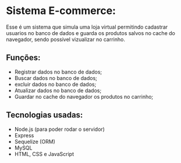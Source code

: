 # Sistema E-commerce:
Esse é um sistema que simula uma loja virtual permitindo cadastrar usuarios no banco de dados e guarda os produtos salvos no cache do navegador, sendo possivel vizualizar no carrinho.
## Funções:
- Registrar dados no banco de dados;
- Buscar dados no banco de dados;
- excluir dados no banco de dados;
- Atualizar dados no banco de dados;
- Guardar no cache do navegador os produtos no carrinho;
## Tecnologias usadas:
- Node.js (para poder rodar o servidor)
- Express
- Sequelize (ORM)
- MySQL 
- HTML, CSS e JavaScript
